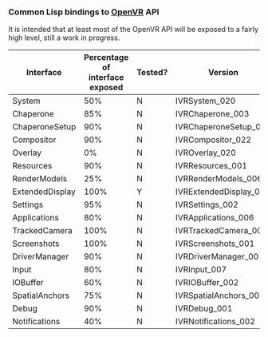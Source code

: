 ### Common Lisp bindings to [OpenVR](https://github.com/ValveSoftware/openvr/) API

It is intended that at least most of the OpenVR API will be exposed to a fairly high level, still a work in progress.

Interface | Percentage of interface exposed | Tested? | Version
--- | --- | --- | ---
System | 50% | N | IVRSystem_020
Chaperone | 85% | N | IVRChaperone_003
ChaperoneSetup | 90% | N | IVRChaperoneSetup_006
Compositor | 90% | N | IVRCompositor_022
Overlay | 0% | N | IVROverlay_020
Resources | 90% | N | IVRResources_001
RenderModels | 25%  | N | IVRRenderModels_006
ExtendedDisplay | 100% | Y | IVRExtendedDisplay_001
Settings | 95% | N | IVRSettings_002
Applications | 80% | N | IVRApplications_006
TrackedCamera | 100% | N | IVRTrackedCamera_006
Screenshots | 100% | N | IVRScreenshots_001
DriverManager | 90% | N | IVRDriverManager_001
Input | 80% | N | IVRInput_007
IOBuffer | 60% | N | IVRIOBuffer_002
SpatialAnchors | 75% | N | IVRSpatialAnchors_001
Debug | 90% | N | IVRDebug_001
Notifications | 40% | N | IVRNotifications_002
